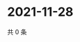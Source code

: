 # 2021-11-28

共 0 条

<!-- BEGIN WEIBO -->
<!-- 最后更新时间 Sun Nov 28 2021 12:00:40 GMT+0800 (China Standard Time) -->

<!-- END WEIBO -->
